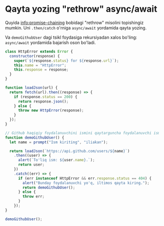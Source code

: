 # Qayta yozing "rethrow" async/await

Quyida <info:promise-chaining> bobidagi "rethrow" misolini topishingiz mumkin. Uni `.then/catch` o'rniga `async/await` yordamida qayta yozing.

Va `demoGithubUser` dagi tsikl foydasiga rekursiyadan xalos bo'ling: `async/await` yordamida bajarish oson bo'ladi.

```js run
class HttpError extends Error {
  constructor(response) {
    super(`${response.status} for ${response.url}`);
    this.name = "HttpError";
    this.response = response;
  }
}

function loadJson(url) {
  return fetch(url).then((response) => {
    if (response.status == 200) {
      return response.json();
    } else {
      throw new HttpError(response);
    }
  });
}

// Github haqiqiy foydalanuvchini ismini qaytarguncha foydalanuvchi ismini so'rang
function demoGithubUser() {
  let name = prompt("Ism kiriting", "iliakan");

  return loadJson(`https://api.github.com/users/${name}`)
    .then((user) => {
      alert(`To'liq ism: ${user.name}.`);
      return user;
    })
    .catch((err) => {
      if (err instanceof HttpError && err.response.status == 404) {
        alert("Bunday foydalanuvchi yo'q, iltimos qayta kiring.");
        return demoGithubUser();
      } else {
        throw err;
      }
    });
}

demoGithubUser();
```
